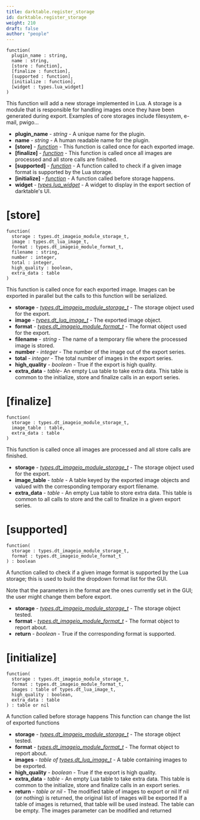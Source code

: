 ```yaml
---
title: darktable.register_storage
id: darktable.register_storage
weight: 210
draft: false
author: "people"
---
```


```
function(
  plugin_name : string,
  name : string,
  [store : function],
  [finalize : function],
  [supported : function],
  [initialize : function],
  [widget : types.lua_widget]
)
```

This function will add a new storage implemented in Lua.
A storage is a module that is responsible for handling images once they have been generated during export. Examples of core storages include filesystem, e-mail, pwigo...

* **plugin_name** - _string_ - A unique name for the plugin.
* **name** - _string_ - A human readable name for the plugin.
* **\[store\]** - _[function](#store)_ -  This function is called once for each exported image.
* **\[finalize\]** - _[function](#finalize)_ - This function is called once all images are processed and all store calls are finished.
* **\[supported\]** - _[function](#supported)_ - A function called to check if a given image format is supported by the Lua storage.
* **\[initialize\]** - _[function](#initialize)_ - A function called before storage happens.
* **widget** - _[types.lua_widget](../../types/lua_widget)_ - A widget to display in the export section of darktable's UI.

# \[store\]
```
function(
  storage : types.dt_imageio_module_storage_t,
  image : types.dt_lua_image_t,
  format : types.dt_imageio_module_format_t,
  filename : string,
  number : integer,
  total : integer,
  high_quality : boolean,
  extra_data : table
)
```

This function is called once for each exported image. Images can be exported in parallel but the calls to this function will be serialized.

* **storage** - _[types.dt_imageio_module_storage_t](../../types/dt_imageio_module_storage_t)_ - The storage object used for the export.
* **image** - _[types.dt_lua_image_t](../../types/dt_lua_image_t)_ - The exported image object.
* **format** - _[types.dt_imageio_module_format_t](../../types/dt_imageio_module_format_t)_ - The format object used for the export.
* **filename** - _string_ - The name of a temporary file where the processed image is stored.
* **number** - _integer_ - The number of the image out of the export series.
* **total** - _integer_ - The total number of images in the export series.
* **high_quality** - _boolean_ - True if the export is high quality.
* **extra_data** - _table_- An empty Lua table to take extra data. This table is common to the initialize, store and finalize calls in an export series.

# \[finalize\]

```
function(
  storage : types.dt_imageio_module_storage_t,
  image_table : table,
  extra_data : table
)
```

This function is called once all images are processed and all store calls are finished.

* **storage** - _[types.dt_imageio_module_storage_t](../../types/dt_imageio_module_storage_t)_ - The storage object used for the export.
* **image_table** - _table_ - A table keyed by the exported image objects and valued with the corresponding temporary export filename.
* **extra_data** - _table_ - An empty Lua table to store extra data. This table is common to all calls to store and the call to finalize in a given export series.


# \[supported\]

```
function(
  storage : types.dt_imageio_module_storage_t,
  format : types.dt_imageio_module_format_t
) : boolean
```

A function called to check if a given image format is supported by the Lua storage; this
is used to build the dropdown format list for the GUI.

Note that the parameters in the format are the ones currently set in the GUI; the user
might change them before export.

* **storage** - _[types.dt_imageio_module_storage_t](../../types/dt_imageio_module_storage_t)_ - The storage object tested.
* **format** - _[types.dt_imageio_module_format_t](../../types/dt_imageio_module_format_t)_ - The format object to report about.
* **return** - _boolean_ - True if the corresponding format is supported.

# \[initialize\]

```
function(
  storage : types.dt_imageio_module_storage_t,
  format : types.dt_imageio_module_format_t,
  images : table of types.dt_lua_image_t,
  high_quality : boolean,
  extra_data : table
) : table or nil
```

A function called before storage happens
This function can change the list of exported functions

* **storage** - _[types.dt_imageio_module_storage_t](../../types/dt_imageio_module_storage_t)_ - The storage object tested.
* **format** - _[types.dt_imageio_module_format_t](../../types/dt_imageio_module_format_t)_ - The format object to report about.
* **images** - _table of [types.dt_lua_image_t](../../types/dt_lua_image_t)_ - A table containing images to be exported.
* **high_quality** - _boolean_ - True if the export is high quality.
* **extra_data** - _table_ - An empty Lua table to take extra data. This table is common to the initialize, store
and finalize calls in an export series.
* **return** - _table or nil_ - The modified table of images to export or nil
If nil (or nothing) is returned, the original list of images will be exported
If a table of images is returned, that table will be used instead. The table can be
empty. The images parameter can be modified and returned
